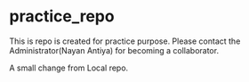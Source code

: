 # practice_repo
This is repo is created for practice purpose. Please contact the Administrator(Nayan Antiya) for becoming a collaborator.

A small change from Local repo.